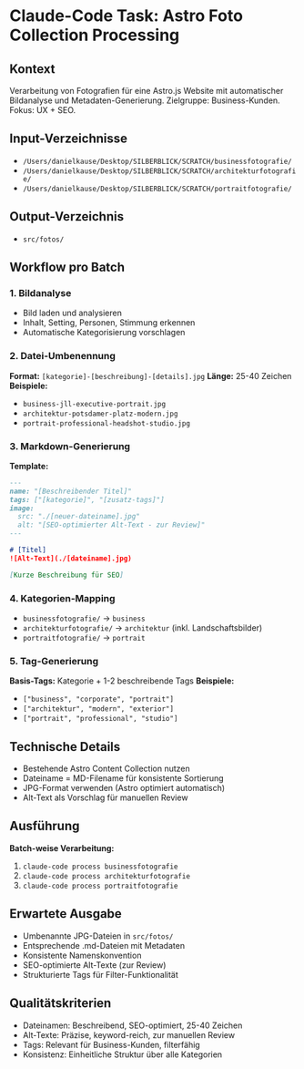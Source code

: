 # Claude-Code Task: Astro Foto Collection Processing

## Kontext
Verarbeitung von Fotografien für eine Astro.js Website mit automatischer Bildanalyse und Metadaten-Generierung. Zielgruppe: Business-Kunden. Fokus: UX + SEO.

## Input-Verzeichnisse
- `/Users/danielkause/Desktop/SILBERBLICK/SCRATCH/businessfotografie/`
- `/Users/danielkause/Desktop/SILBERBLICK/SCRATCH/architekturfotografie/`
- `/Users/danielkause/Desktop/SILBERBLICK/SCRATCH/portraitfotografie/`

## Output-Verzeichnis
- `src/fotos/`

## Workflow pro Batch

### 1. Bildanalyse
- Bild laden und analysieren
- Inhalt, Setting, Personen, Stimmung erkennen
- Automatische Kategorisierung vorschlagen

### 2. Datei-Umbenennung
**Format:** `[kategorie]-[beschreibung]-[details].jpg`
**Länge:** 25-40 Zeichen
**Beispiele:**
- `business-jll-executive-portrait.jpg`
- `architektur-potsdamer-platz-modern.jpg`
- `portrait-professional-headshot-studio.jpg`

### 3. Markdown-Generierung
**Template:**
```markdown
---
name: "[Beschreibender Titel]"
tags: ["[kategorie]", "[zusatz-tags]"]
image:
  src: "./[neuer-dateiname].jpg"
  alt: "[SEO-optimierter Alt-Text - zur Review]"
---

# [Titel]
![Alt-Text](./[dateiname].jpg)

[Kurze Beschreibung für SEO]
```

### 4. Kategorien-Mapping
- `businessfotografie/` → `business`
- `architekturfotografie/` → `architektur` (inkl. Landschaftsbilder)
- `portraitfotografie/` → `portrait`

### 5. Tag-Generierung
**Basis-Tags:** Kategorie + 1-2 beschreibende Tags
**Beispiele:**
- `["business", "corporate", "portrait"]`
- `["architektur", "modern", "exterior"]`
- `["portrait", "professional", "studio"]`

## Technische Details
- Bestehende Astro Content Collection nutzen
- Dateiname = MD-Filename für konsistente Sortierung
- JPG-Format verwenden (Astro optimiert automatisch)
- Alt-Text als Vorschlag für manuellen Review

## Ausführung
**Batch-weise Verarbeitung:**
1. `claude-code process businessfotografie`
2. `claude-code process architekturfotografie`  
3. `claude-code process portraitfotografie`

## Erwartete Ausgabe
- Umbenannte JPG-Dateien in `src/fotos/`
- Entsprechende .md-Dateien mit Metadaten
- Konsistente Namenskonvention
- SEO-optimierte Alt-Texte (zur Review)
- Strukturierte Tags für Filter-Funktionalität

## Qualitätskriterien
- Dateinamen: Beschreibend, SEO-optimiert, 25-40 Zeichen
- Alt-Texte: Präzise, keyword-reich, zur manuellen Review
- Tags: Relevant für Business-Kunden, filterfähig
- Konsistenz: Einheitliche Struktur über alle Kategorien